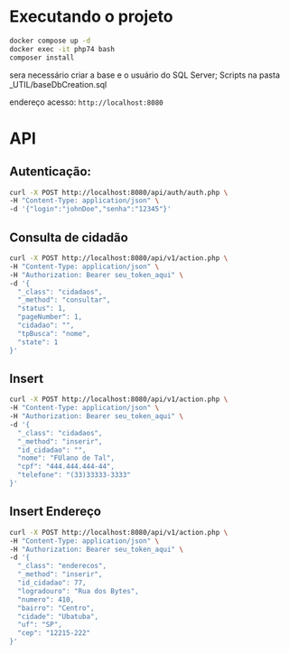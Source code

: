 # Executando o projeto
```bash
docker compose up -d
docker exec -it php74 bash
composer install
```
sera necessário criar a base e o usuário do SQL Server;
Scripts na pasta _UTIL/baseDbCreation.sql

endereço acesso: `http://localhost:8080`

# API
## Autenticação:
``` bash
curl -X POST http://localhost:8080/api/auth/auth.php \
-H "Content-Type: application/json" \
-d '{"login":"johnDoe","senha":"12345"}'

```
## Consulta de cidadão
``` bash
curl -X POST http://localhost:8080/api/v1/action.php \
-H "Content-Type: application/json" \
-H "Authorization: Bearer seu_token_aqui" \
-d '{
  "_class": "cidadaos", 
  "_method": "consultar",
  "status": 1,
  "pageNumber": 1,
  "cidadao": "",
  "tpBusca": "nome",
  "state": 1
}'
```

## Insert
``` bash
curl -X POST http://localhost:8080/api/v1/action.php \
-H "Content-Type: application/json" \
-H "Authorization: Bearer seu_token_aqui" \
-d '{
  "_class": "cidadaos",
  "_method": "inserir",
  "id_cidadao": "",
  "nome": "FUlano de Tal",
  "cpf": "444.444.444-44",
  "telefone": "(33)33333-3333"
}'
```

## Insert Endereço
``` bash
curl -X POST http://localhost:8080/api/v1/action.php \
-H "Content-Type: application/json" \
-H "Authorization: Bearer seu_token_aqui" \
-d '{
  "_class": "enderecos",
  "_method": "inserir",
  "id_cidadao": 77,
  "logradouro": "Rua dos Bytes",
  "numero": 410,
  "bairro": "Centro",
  "cidade": "Ubatuba",            
  "uf": "SP",
  "cep": "12215-222"
}'

```
